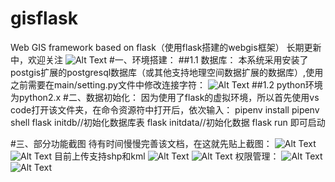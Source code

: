 # gisflask
Web GIS framework based on flask（使用flask搭建的webgis框架）
长期更新中，欢迎关注
![Alt Text](https://ws4.sinaimg.cn/large/006tKfTcly1g1agsxb82yj31p00u0k02.jpg)
#一、环境搭建：
##1.1 数据库：
本系统采用安装了postgis扩展的postgresql数据库（或其他支持地理空间数据扩展的数据库）,使用之前需要在main/setting.py文件中修改连接字符：
![Alt Text](https://ws3.sinaimg.cn/large/006tKfTcly1g1ah6cuir8j31q806yq65.jpg)
##1.2 python环境为python2.x
#二、数据初始化：
因为使用了flask的虚拟环境，所以首先使用vs code打开该文件夹，在命令资源符中打开后，依次输入：
pipenv install
pipenv shell
flask initdb//初始化数据库表
flask initdata//初始化数据
flask run
即可启动

#三、部分功能截图
待有时间慢慢完善该文档，在这就先贴上截图：
![Alt Text](https://ws2.sinaimg.cn/large/006tKfTcly1g1ahjx55r1j31o60re0zu.jpg)
![Alt Text](https://ws1.sinaimg.cn/large/006tKfTcly1g1ahkpoxjkj31qh0u07d6.jpg)
目前上传支持shp和kml
![Alt Text](https://ws2.sinaimg.cn/large/006tKfTcly1g1ahxiws9ij31s90u0gp6.jpg)
![Alt Text](https://ws3.sinaimg.cn/large/006tKfTcly1g1ahz9u4j8j31z20r6n10.jpg)
权限管理：
![Alt Text](https://ws3.sinaimg.cn/large/006tKfTcly1g1ahzwcdn0j31l60u0grw.jpg)
![Alt Text](https://ws1.sinaimg.cn/large/006tKfTcly1g1ai059u4ij31no0u00w5.jpg)








